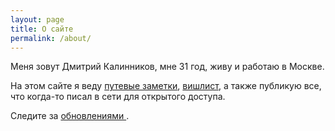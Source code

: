 ```yaml
---
layout: page
title: О сайте
permalink: /about/
---
```


Меня зовут Дмитрий Калинников, мне 31 год, живу и работаю в Москве. 

На этом сайте я веду [путевые заметки](/travel), [вишлист](/wishlist), а также публикую все, что когда-то писал в сети для открытого доступа.

Следите за [обновлениями <i class="fa fa-rss-square calm"></i>](/feed.xml).